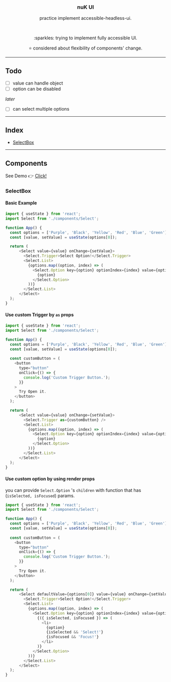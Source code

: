 <div align="center">
    <h3>
        nuK UI
    </h3>
    <p>practice implement accessible-headless-ui.</p>
    <br />
    <p>:sparkles: trying to implement fully accessible UI. </p>
    <p>⭐️ considered about flexibility of components' change. </p>
</div>

---

## Todo

- [ ] value can handle object
- [ ] option can be disabled

*later*
- [ ] can select multiple options

---

## Index

* <a href="#selectbox">SelectBox</a>


---

## Components

See Demo 👉 [Click!](https://codesandbox.io/p/github/KimKwon/nuK-ui/draft/nifty-boyd?file=%2FREADME.md&selection=%5B%7B%22endColumn%22%3A36%2C%22endLineNumber%22%3A331%2C%22startColumn%22%3A36%2C%22startLineNumber%22%3A331%7D%5D&workspace=%257B%2522activeFileId%2522%253A%2522cl9zqmpg70001lribc94h4szg%2522%252C%2522openFiles%2522%253A%255B%2522%252FREADME.md%2522%255D%252C%2522sidebarPanel%2522%253A%2522EXPLORER%2522%252C%2522gitSidebarPanel%2522%253A%2522COMMIT%2522%252C%2522sidekickItems%2522%253A%255B%257B%2522type%2522%253A%2522PREVIEW%2522%252C%2522taskId%2522%253A%2522dev%2522%252C%2522port%2522%253A5173%252C%2522key%2522%253A%2522cl9zqn1vz00bt3b6mbo2xvlsy%2522%252C%2522isMinimized%2522%253Afalse%257D%252C%257B%2522key%2522%253A%2522cl9zqmsue000k3b6md0udl2nk%2522%252C%2522type%2522%253A%2522PROJECT_SETUP%2522%252C%2522isMinimized%2522%253Atrue%257D%255D%257D)

### SelectBox

#### Basic Example

```javascript
import { useState } from 'react';
import Select from './components/Select';

function App() {
  const options = ['Purple', 'Black', 'Yellow', 'Red', 'Blue', 'Green'];
  const [value, setValue] = useState(options[0]);

  return (
      <Select value={value} onChange={setValue}>
        <Select.Trigger>Select Option!</Select.Trigger>
        <Select.List>
          {options.map((option, index) => (
            <Select.Option key={option} optionIndex={index} value={option}>
              {option}
            </Select.Option>
          ))}
        </Select.List>
      </Select>
  );
}
```

#### Use custom Trigger by `as` props

```javascript
import { useState } from 'react';
import Select from './components/Select';

function App() {
  const options = ['Purple', 'Black', 'Yellow', 'Red', 'Blue', 'Green'];
  const [value, setValue] = useState(options[0]);
  
  const customButton = (
    <button
      type="button"
      onClick={() => {
        console.log('Custom Trigger Button.');
      }}
    >
      Try Open it.
    </button>
  );

  return (
      <Select value={value} onChange={setValue}>
        <Select.Trigger as={customButton} />
        <Select.List>
          {options.map((option, index) => (
            <Select.Option key={option} optionIndex={index} value={option}>
              {option}
            </Select.Option>
          ))}
        </Select.List>
      </Select>
  );
}
```

#### Use custom option by using render props

you can provide `Select.Option` 's `children` with function that has (`isSelected, isFocused`) params. 

```javascript
import { useState } from 'react';
import Select from './components/Select';

function App() {
  const options = ['Purple', 'Black', 'Yellow', 'Red', 'Blue', 'Green'];
  const [value, setValue] = useState(options[0]);
  
  const customButton = (
    <button
      type="button"
      onClick={() => {
        console.log('Custom Trigger Button.');
      }}
    >
      Try Open it.
    </button>
  );

  return (
      <Select defaultValue={options[0]} value={value} onChange={setValue}>
        <Select.Trigger>Select Option!</Select.Trigger>
        <Select.List>
          {options.map((option, index) => (
            <Select.Option key={option} optionIndex={index} value={option}>
              {({ isSelected, isFocused }) => (
                <li>
                  {option}
                  {isSelected && 'Select!'}
                  {isFocused && 'Focus!'}
                </li>
              )}
            </Select.Option>
          ))}
        </Select.List>
      </Select>
  );
}
```

